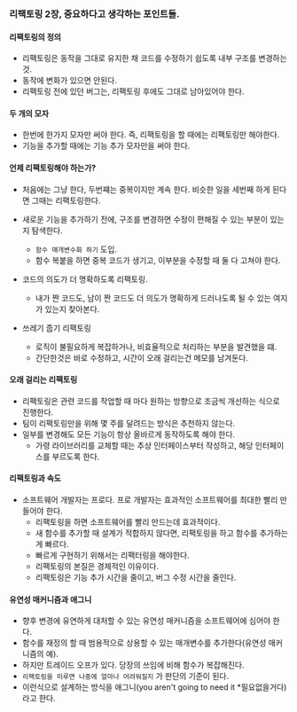 ### 리팩토링 2장, 중요하다고 생각하는 포인트들.

#### 리팩토링의 정의

-   리팩토링은 동작을 그대로 유지한 채 코드를 수정하기 쉽도록 내부 구조를 변경하는 것.
-   동작에 변화가 있으면 안된다.
-   리팩토링 전에 있던 버그는, 리팩토링 후에도 그대로 남아있어야 한다.

#### 두 개의 모자

-   한번에 한가지 모자만 써야 한다. 즉, 리팩토링을 할 때에는 리팩토링만 해야한다.
-   기능을 추가할 때에는 기능 추가 모자만을 써야 한다.

#### 언제 리팩토링해야 하는가?

-   처음에는 그냥 한다, 두번쨰는 중복이지만 계속 한다. 비슷한 일을 세번째 하게 된다면 그때는 리팩토링한다.

-   새로운 기능을 추가하기 전에, 구조를 변경하면 수정이 편해질 수 있는 부분이 있는지 탐색한다.

    -   `함수 매개변수화 하기` 도입.
    -   함수 복붙을 하면 중복 코드가 생기고, 이부분을 수정할 때 둘 다 고쳐야 한다.

-   코드의 의도가 더 명확하도록 리팩토링.

    -   내가 짠 코드도, 남이 짠 코드도 더 의도가 명확하게 드러나도록 될 수 있는 여지가 있는지 찾아본다.

-   쓰레기 줍기 리팩토링
    -   로직이 불필요하게 복잡하거나, 비효율적으로 처리하는 부분을 발견했을 떄.
    -   간단한것은 바로 수정하고, 시간이 오래 걸리는건 메모를 남겨둔다.

#### 오래 걸리는 리팩토링

-   리팩토링은 관련 코드를 작업할 때 마다 원하는 방향으로 조금씩 개선하는 식으로 진행한다.
-   팀이 리팩토링만을 위해 몇 주를 달려드는 방식은 추천하지 않는다.
-   일부를 변경해도 모든 기능이 항상 올바르게 동작하도록 해야 한다.
    -   가령 라이브러리를 교체할 때는 추상 인터페이스부터 작성하고, 해당 인터페이스를 부르도록 한다.

#### 리팩토링과 속도

-   소프트웨어 개발자는 프로다. 프로 개발자는 효과적인 소프트웨어를 최대한 빨리 만들어야 한다.
    -   리팩토링을 하면 소프트웨어를 빨리 만드는데 효과적이다.
    -   새 함수를 추가할 때 설계가 적합하지 않다면, 리팩토링을 하고 함수를 추가하는게 빠르다.
    -   빠르게 구현하기 위해서는 리팩터링을 해야한다.
    -   리팩토링의 본질은 경제적인 이유이다.
    -   리팩토링은 기능 추가 시간을 줄이고, 버그 수정 시간을 줄인다.

#### 유연성 매커니즘과 애그니
- 향후 변경에 유연하게 대처할 수 있는 유연성 매커니즘을 소프트웨어에 심어야 한다.
- 함수를 재정의 할 때 범용적으로 상용할 수 있는 매개변수를 추가한다(유연성 매커니즘의 예).
- 하지만 트레이드 오프가 있다. 당장의 쓰임에 비해 함수가 복잡해진다.
- `리팩토링을 미루면 나중에 얼마나 어려워질지` 가 판단의 기준이 된다.
- 이런식으로 설계하는 방식을 애그니(you aren't going to need it *필요없을거다) 라고 한다.

